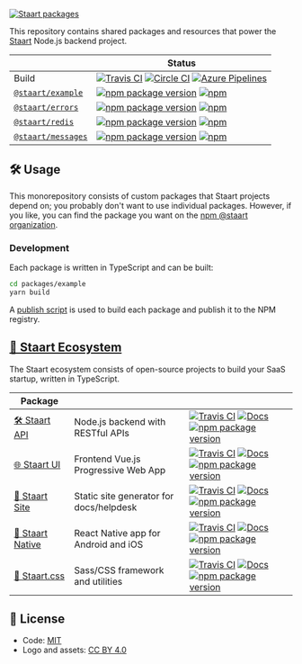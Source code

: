 [![Staart packages](https://raw.githubusercontent.com/staart/staart.js.org/master/assets/svg/packages.svg?sanitize=true)](https://staart.js.org)

This repository contains shared packages and resources that power the [Staart](https://github.com/o15y/staart) Node.js backend project.

|  | Status |
| - | - |
| Build | [![Travis CI](https://img.shields.io/travis/staart/packages?label=Travis%20CI)](https://travis-ci.org/staart/packages) [![Circle CI](https://img.shields.io/circleci/build/github/staart/packages?label=Circle%20CI)](https://circleci.com/gh/staart/packages) [![Azure Pipelines](https://dev.azure.com/staart/packages/_apis/build/status/staart.packages?branchName=master)](https://dev.azure.com/staart/packages/_build/latest?definitionId=6&branchName=master) |
| [`@staart/example`](https://github.com/staart/packages/tree/master/packages/example) | [![npm package version](https://img.shields.io/npm/v/@staart/example)](https://www.npmjs.com/package/@staart/example) [![npm](https://img.shields.io/npm/dw/@staart/example)](https://www.npmjs.com/package/@staart/example) |
| [`@staart/errors`](https://github.com/staart/packages/tree/master/packages/errors) | [![npm package version](https://img.shields.io/npm/v/@staart/errors)](https://www.npmjs.com/package/@staart/errors) [![npm](https://img.shields.io/npm/dw/@staart/errors)](https://www.npmjs.com/package/@staart/errors) |
| [`@staart/redis`](https://github.com/staart/packages/tree/master/packages/redis) | [![npm package version](https://img.shields.io/npm/v/@staart/redis)](https://www.npmjs.com/package/@staart/redis) [![npm](https://img.shields.io/npm/dw/@staart/redis)](https://www.npmjs.com/package/@staart/redis) |
| [`@staart/messages`](https://github.com/staart/packages/tree/master/packages/messages) | [![npm package version](https://img.shields.io/npm/v/@staart/messages)](https://www.npmjs.com/package/@staart/messages) [![npm](https://img.shields.io/npm/dw/@staart/messages)](https://www.npmjs.com/package/@staart/messages) |

## 🛠 Usage

This monorepository consists of custom packages that Staart projects depend on; you probably don't want to use individual packages. However, if you like, you can find the package you want on the [npm @staart organization](https://www.npmjs.com/org/staart).

### Development

Each package is written in TypeScript and can be built:

```bash
cd packages/example
yarn build
```

A [publish script](https://github.com/staart/packages/blob/master/scripts/publish.js) is used to build each package and publish it to the NPM registry.

## [🏁 Staart Ecosystem](https://staart.js.org)

The Staart ecosystem consists of open-source projects to build your SaaS startup, written in TypeScript.

| Package |  |  |
| - | - | - |
| [🛠️ Staart API](https://github.com/staart/api) | Node.js backend with RESTful APIs | [![Travis CI](https://img.shields.io/travis/staart/api)](https://travis-ci.org/staart/api) [![Docs](https://img.shields.io/endpoint?url=https%3A%2F%2Fstaart.js.org%2Fshield-schema%2Fapi.json)](https://staart.js.org/api) [![npm package version](https://img.shields.io/npm/v/@staart/manager)](https://www.npmjs.com/package/@staart/manager) |
| [🌐 Staart UI](https://github.com/staart/ui) | Frontend Vue.js Progressive Web App | [![Travis CI](https://img.shields.io/travis/staart/ui)](https://travis-ci.org/staart/ui) [![Docs](https://img.shields.io/endpoint?url=https%3A%2F%2Fstaart.js.org%2Fshield-schema%2Fui.json)](https://staart.js.org/ui) [![npm package version](https://img.shields.io/npm/v/@staart/ui)](https://www.npmjs.com/package/@staart/ui) |
| [📑 Staart Site](https://github.com/staart/site) | Static site generator for docs/helpdesk | [![Travis CI](https://img.shields.io/travis/staart/site)](https://travis-ci.org/staart/site) [![Docs](https://img.shields.io/endpoint?url=https%3A%2F%2Fstaart.js.org%2Fshield-schema%2Fsite.json)](https://staart.js.org/site) [![npm package version](https://img.shields.io/npm/v/@staart/site)](https://www.npmjs.com/package/@staart/site) |
| [📱 Staart Native](https://github.com/staart/native) | React Native app for Android and iOS | [![Travis CI](https://img.shields.io/travis/staart/native)](https://travis-ci.org/staart/native) [![Docs](https://img.shields.io/endpoint?url=https%3A%2F%2Fstaart.js.org%2Fshield-schema%2Fnative.json)](https://staart.js.org/native) [![npm package version](https://img.shields.io/npm/v/@staart/native)](https://www.npmjs.com/package/@staart/native) |
| [🎨 Staart.css](https://github.com/staart/css) | Sass/CSS framework and utilities | [![Travis CI](https://img.shields.io/travis/staart/css)](https://travis-ci.org/staart/css) [![Docs](https://img.shields.io/endpoint?url=https%3A%2F%2Fstaart.js.org%2Fshield-schema%2Fcss.json)](https://staart.js.org/css) [![npm package version](https://img.shields.io/npm/v/@staart/css)](https://www.npmjs.com/package/@staart/css) |

## 📄 License

- Code: [MIT](https://github.com/staart/packages/blob/master/LICENSE)
- Logo and assets: [CC BY 4.0](https://creativecommons.org/licenses/by/4.0/)
